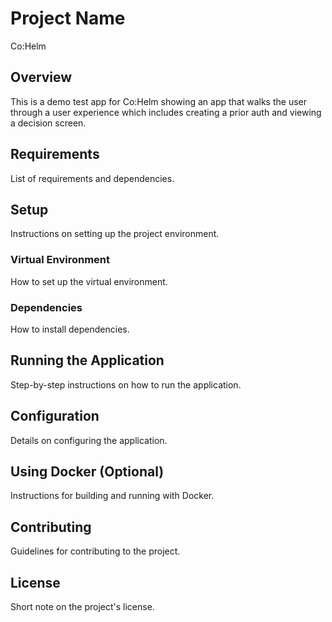# Project Name
Co:Helm

## Overview
This is a demo test app for Co:Helm showing an app that walks the user through a user experience which includes creating a prior auth and viewing a decision screen.  

## Requirements
List of requirements and dependencies.

## Setup
Instructions on setting up the project environment.

### Virtual Environment
How to set up the virtual environment.

### Dependencies
How to install dependencies.

## Running the Application
Step-by-step instructions on how to run the application.

## Configuration
Details on configuring the application.

## Using Docker (Optional)
Instructions for building and running with Docker.

## Contributing
Guidelines for contributing to the project.

## License
Short note on the project's license.
